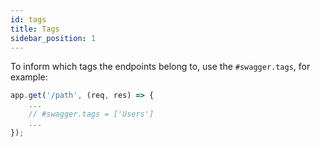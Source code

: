 ```yaml
---
id: tags
title: Tags
sidebar_position: 1
---
```


To inform which tags the endpoints belong to, use the `#swagger.tags`, for example:

```js
app.get('/path', (req, res) => {
    ...
    // #swagger.tags = ['Users']
    ...
});
```
